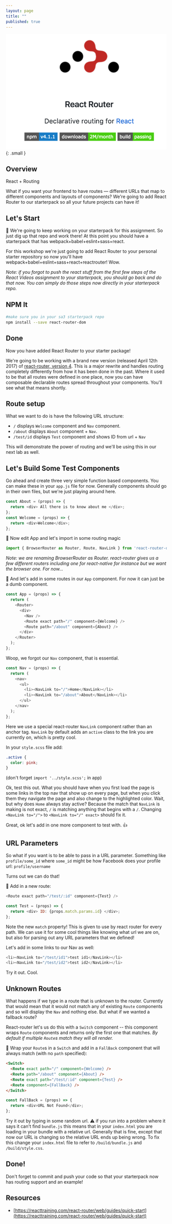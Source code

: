 ```yaml
---
layout: page
title: ""
published: true
---
```


![](img/router4.png){: .small }


## Overview

React + Routing

What if you want your frontend to have routes — different URLs that map to different components and layouts of components?   We're going to add React Router to our starterpack so all your future projects can have it!


## Let's Start


🚀 We're going to keep working on your starterpack for this assignment. So just dig up that repo and work there!  At this point you should have a starterpack that has webpack+babel+eslint+sass+react.

For this workshop we're just going to add React Router to your personal starter repository so now you'll have webpack+babel+eslint+sass+react+reactrouter! Wow.


*Note: if you forgot to push the react stuff from the first few steps of the React Videos assignment to your starterpack, you should go back and do that now. You can simply do those steps now directly in your starterpack repo.*

## NPM It


```bash
#make sure you in your sa3 starterpack repo
npm install --save react-router-dom

```

## Done

Now you have added React Router to your starter package!

We're going to be working with a brand new version (released April 12th 2017) of [react-router, version 4](https://reacttraining.com/react-router/web/example/basic).  This is a major rewrite and handles routing completely differently from how it has been done in the past.   Where it used to be that all routes were defined in one place, now you can have composable declarable routes spread throughout your components.  You'll see what that means shortly.


## Route setup

What we want to do is have the following URL structure:

* `/`  displays `Welcome` component and `Nav` component.
* `/about` displays `About` component + `Nav`.
* `/test/id` displays `Test` component and shows ID from url + `Nav`

This will demonstrate the power of routing and we'll be using this in our next lab as well.



## Let's Build Some Test Components

Go ahead and create three very simple function based components. You can make these in your `app.js` file for now. Generally components should go in their own files, but we're just playing around here.


```js
const About = (props) => {
  return <div> All there is to know about me </div>;
};
const Welcome = (props) => {
  return <div>Welcome</div>;
};
```


🚀 Now edit App and let's import in some routing magic

```js
import { BrowserRouter as Router, Route, NavLink } from 'react-router-dom';
```

*Note: we are renaming BrowserRouter as Router. react-router gives us a few different routers including one for react-native for instance but we want the browser one. For now...*


🚀 And let's add in some routes in our `App` component.  For now it can just be a dumb component.

```js
const App = (props) => {
  return (
    <Router>
      <div>
        <Nav />
        <Route exact path="/" component={Welcome} />
        <Route path="/about" component={About} />
      </div>
    </Router>
  );
};
```

Woop, we forgot our `Nav` component, that is essential.

```js
const Nav = (props) => {
  return (
    <nav>
      <ul>
        <li><NavLink to="/">Home</NavLink></li>
        <li><NavLink to="/about">About</NavLink></li>
      </ul>
    </nav>
  );
};
```

Here we use a special react-router `NavLink` component rather than an anchor tag. `NavLink` by default adds an `active` class to the link you are currently on, which is pretty cool.

In your `style.scss` file add:

```css
.active {
  color: pink;
}
```

(don't forget `import '../style.scss';` in app)


Ok,  test this out.  What you should have when you first load the page is some links in the top nav that show up on every page, but when you click them they navigate the page and also change to the highlighted color.  Wait, but why does `Home` always stay active?  Because the match that `NavLink` is making is not exact, `/` is matching anything that begins with a `/`.   Changing `<NavLink to="/">` to `<NavLink to="/" exact>` should fix it.

Great, ok let's add in one more component to test with. 👍

## URL Parameters

So what if you want is to be able to pass in a URL parameter.  Something like `profile/some_id` where `some_id` might be how Facebook does your profile url:  `profile/username`

Turns out we can do that!

🚀 Add in a new route:

```js
<Route exact path="/test/:id" component={Test} />
```

```js
const Test = (props) => {
  return <div> ID: {props.match.params.id} </div>;
};
```

Note the new `match` property!  This is given to use by react router for every path.  We can use it for some cool things like knowing what url we are on, but also for parsing out any URL parameters that we defined!

Let's add in some links to our Nav as well:

```js
<li><NavLink to="/test/id1">test id1</NavLink></li>
<li><NavLink to="/test/id2">test id2</NavLink></li>
```

Try it out.  Cool.


## Unknown Routes

What happens if we type in a route that is unknown to the router.  Currently that would mean that it would not match any of existing `Route` components and so will display the `Nav` and nothing else.  But what if we wanted a fallback route?

React-router let's us do this with a `Switch` component -- this component wraps `Route` components and returns only the first one that matches. *By default if multiple `Route`s match they will all render.*

🚀 Wrap your `Route`s in a `Switch` and add in a `FallBack` component that will always match (with no `path` specified):

```html
<Switch>
  <Route exact path="/" component={Welcome} />
  <Route path="/about" component={About} />
  <Route exact path="/test/:id" component={Test} />
  <Route component={FallBack} />
</Switch>
```


```js
const FallBack = (props) => {
  return <div>URL Not Found</div>;
};
```

Try it out by typing in some random url.  ⚠️ if you run into a problem where it says it can't find `bundle.js`  this means that in your `index.html` you are loading in your bundle with a relative url.  Generally that is fine, except that now our URL is changing so the relative URL ends up being wrong. To fix this change your `index.html` file to refer to `/build/bundle.js` and `/build/style.css`.


## Done!

Don't forget to commit and push your code so that your starterpack now has routing support and an example!


## Resources

* [https://reacttraining.com/react-router/web/guides/quick-start](https://reacttraining.com/react-router/web/guides/quick-start)
